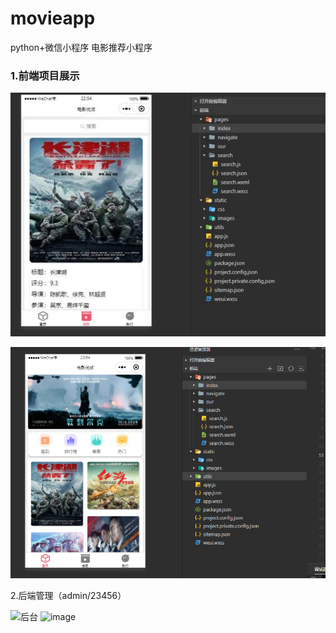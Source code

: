 # movieapp

python+微信小程序
电影推荐小程序

### 1.前端项目展示

![img](./images/1.jpg)

![img](./images/2.jpg)

2.后端管理（admin/23456）

![后台]((./images/1.jpg))
![image](https://user-images.githubusercontent.com/75122356/182166669-362e0be2-3ff8-4619-9219-5d9b0c3509b4.png)
